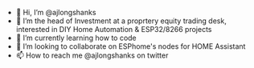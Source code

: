 - 👋 Hi, I’m @ajlongshanks
- 👀 I’m the head of Investment at a proprtery equity trading desk,  interested in DIY Home Automation & ESP32/8266 projects
- 🌱 I’m currently learning how to code
- 💞️ I’m looking to collaborate on ESPhome's nodes for HOME Assistant
- 📫 How to reach me @ajlongshanks on twitter

<!---
ajlongshanks/ajlongshanks is a ✨ special ✨ repository because its `README.md` (this file) appears on your GitHub profile.
You can click the Preview link to take a look at your changes.
--->
